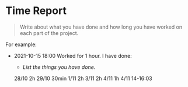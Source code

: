 # Time Report

> Write about what you have done and how long you have worked on each part of the project.

For example: 

- 2021-10-15 18:00 Worked for 1 hour. I have done:
  - *List the things you have done.*

  28/10 2h
  29/10 30min
  1/11 2h
  3/11 2h 
  4/11 1h
  4/11 14-16:03